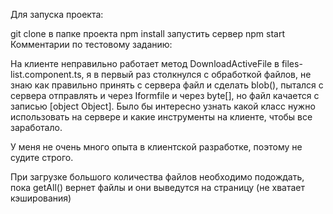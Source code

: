 Для запуска проекта:

git clone
в папке проекта npm install
запустить сервер
npm start
Комментарии по тестовому заданию:

На клиенте неправильно работает метод DownloadActiveFile в files-list.component.ts, я в первый раз столкнулся с обработкой файлов, не знаю как правильно принять с сервера файл и сделать blob(), пытался с сервера отправлять и через Iformfile и через byte[], но файл качается с записью [object Object]. Было бы интересно узнать какой класс нужно использовать на сервере и какие инструменты на клиенте, чтобы все заработало.

У меня не очень много опыта в клиентской разработке, поэтому не судите строго.

При загрузке большого количества файлов необходимо подождать, пока getAll() вернет файлы и они выведутся на страницу (не хватает кэширования)
